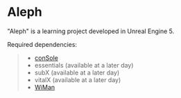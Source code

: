 # Aleph

"Aleph" is a learning project developed in Unreal Engine 5.

Required dependencies:
> - [conSole](https://github.com/aleph-collective/conSole)
> - essentials (available at a later day)
> - subX (available at a later day)
> - vitalX (available at a later day)
> - [WiMan](https://github.com/aleph-collective/WiMan)
